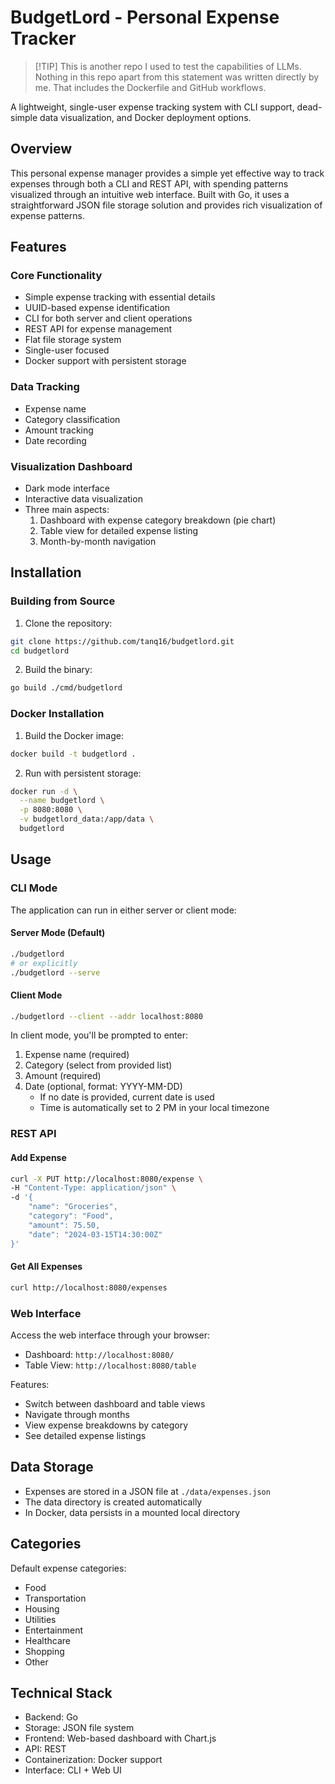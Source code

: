 # BudgetLord - Personal Expense Tracker

> [!TIP] This is another repo I used to test the capabilities of LLMs. Nothing in this repo apart from this statement was written directly by me. That includes the Dockerfile and GitHub workflows.

A lightweight, single-user expense tracking system with CLI support, dead-simple data visualization, and Docker deployment options.

## Overview

This personal expense manager provides a simple yet effective way to track expenses through both a CLI and REST API, with spending patterns visualized through an intuitive web interface. Built with Go, it uses a straightforward JSON file storage solution and provides rich visualization of expense patterns.

## Features

### Core Functionality
- Simple expense tracking with essential details
- UUID-based expense identification
- CLI for both server and client operations
- REST API for expense management
- Flat file storage system
- Single-user focused
- Docker support with persistent storage

### Data Tracking
- Expense name
- Category classification
- Amount tracking
- Date recording

### Visualization Dashboard
- Dark mode interface
- Interactive data visualization
- Three main aspects:
  1. Dashboard with expense category breakdown (pie chart)
  2. Table view for detailed expense listing
  3. Month-by-month navigation

## Installation

### Building from Source

1. Clone the repository:
```bash
git clone https://github.com/tanq16/budgetlord.git
cd budgetlord
```

2. Build the binary:
```bash
go build ./cmd/budgetlord
```

### Docker Installation

1. Build the Docker image:
```bash
docker build -t budgetlord .
```

2. Run with persistent storage:
```bash
docker run -d \
  --name budgetlord \
  -p 8080:8080 \
  -v budgetlord_data:/app/data \
  budgetlord
```

## Usage

### CLI Mode

The application can run in either server or client mode:

#### Server Mode (Default)
```bash
./budgetlord
# or explicitly
./budgetlord --serve
```

#### Client Mode
```bash
./budgetlord --client --addr localhost:8080
```

In client mode, you'll be prompted to enter:
1. Expense name (required)
2. Category (select from provided list)
3. Amount (required)
4. Date (optional, format: YYYY-MM-DD)
   - If no date is provided, current date is used
   - Time is automatically set to 2 PM in your local timezone

### REST API

#### Add Expense
```bash
curl -X PUT http://localhost:8080/expense \
-H "Content-Type: application/json" \
-d '{
    "name": "Groceries",
    "category": "Food",
    "amount": 75.50,
    "date": "2024-03-15T14:30:00Z"
}'
```

#### Get All Expenses
```bash
curl http://localhost:8080/expenses
```

### Web Interface

Access the web interface through your browser:

- Dashboard: `http://localhost:8080/`
- Table View: `http://localhost:8080/table`

Features:
- Switch between dashboard and table views
- Navigate through months
- View expense breakdowns by category
- See detailed expense listings

## Data Storage

- Expenses are stored in a JSON file at `./data/expenses.json`
- The data directory is created automatically
- In Docker, data persists in a mounted local directory

## Categories

Default expense categories:
- Food
- Transportation
- Housing
- Utilities
- Entertainment
- Healthcare
- Shopping
- Other

## Technical Stack

- Backend: Go
- Storage: JSON file system
- Frontend: Web-based dashboard with Chart.js
- API: REST
- Containerization: Docker support
- Interface: CLI + Web UI
